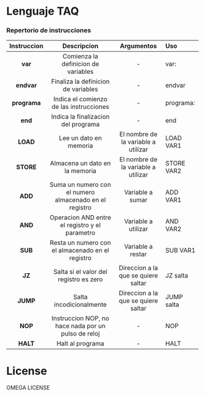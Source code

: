 # Lenguaje TAQ

### Repertorio de instrucciones
| Instruccion |                      Descripcion                       |              Argumentos             | Uso          |
|:-----------:|:------------------------------------------------------:|:-----------------------------------:|:-------------|
| **var**     | Comienza la definicion de variables                    | -                                   | var:         |
| **endvar**  | Finaliza la definicion de variables                    | -                                   | endvar       |
| **programa**| Indica el comienzo de las instrucciones                | -                                   | programa:    |
| **end**     | Indica la finalizacion del programa                    | -                                   | end          |
| **LOAD**    | Lee un dato en memoria                                 | El nombre de la variable a utilizar | LOAD VAR1    |
| **STORE**   | Almacena un dato en la memoria                         | El nombre de la variable a utilizar | STORE VAR2   |
| **ADD**     | Suma un numero con el numero almacenado en el registro | Variable a sumar                    | ADD VAR1     |
| **AND**     | Operacion AND entre el registro y el parametro         | Variable a utilizar                 | AND VAR2     |
| **SUB**     | Resta un numero con el almacenado en el registro       | Variable a restar                   | SUB VAR1     |
| **JZ**      | Salta si el valor del registro es zero                 | Direccion a la que se quiere saltar | JZ salta     |
| **JUMP**    | Salta incodicionalmente                                | Direccion a la que se quiere saltar | JUMP salta   |
| **NOP**     | Instruccion NOP, no hace nada por un pulso de reloj    | -                                   | NOP          |
| **HALT**    | Halt al programa                                       | -                                   | HALT         |

# License
OMEGA LICENSE
